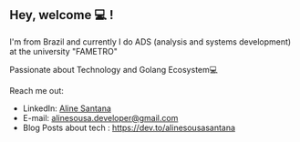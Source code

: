 ## Hey, welcome 💻 !  

I'm from Brazil and currently I do ADS (analysis and systems development) at the university "FAMETRO"
<p>Passionate about Technology and Golang Ecosystem💻</p>


Reach me out:
* LinkedIn: [Aline Santana](https://www.linkedin.com/in/aline-sousa-santana-131535256/)
* E-mail: alinesousa.developer@gmail.com
* Blog Posts about tech : https://dev.to/alinesousasantana
